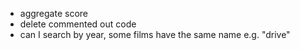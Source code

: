 * aggregate score
* delete commented out code
* can I search by year, some films have the same name e.g. "drive"
